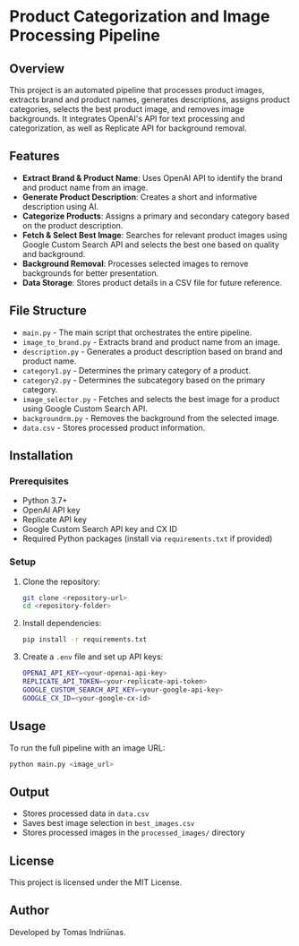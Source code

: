 # Product Categorization and Image Processing Pipeline

## Overview
This project is an automated pipeline that processes product images, extracts brand and product names, generates descriptions, assigns product categories, selects the best product image, and removes image backgrounds. It integrates OpenAI's API for text processing and categorization, as well as Replicate API for background removal.

## Features
- **Extract Brand & Product Name**: Uses OpenAI API to identify the brand and product name from an image.
- **Generate Product Description**: Creates a short and informative description using AI.
- **Categorize Products**: Assigns a primary and secondary category based on the product description.
- **Fetch & Select Best Image**: Searches for relevant product images using Google Custom Search API and selects the best one based on quality and background.
- **Background Removal**: Processes selected images to remove backgrounds for better presentation.
- **Data Storage**: Stores product details in a CSV file for future reference.

## File Structure
- `main.py` - The main script that orchestrates the entire pipeline.
- `image_to_brand.py` - Extracts brand and product name from an image.
- `description.py` - Generates a product description based on brand and product name.
- `category1.py` - Determines the primary category of a product.
- `category2.py` - Determines the subcategory based on the primary category.
- `image_selector.py` - Fetches and selects the best image for a product using Google Custom Search API.
- `backgroundrm.py` - Removes the background from the selected image.
- `data.csv` - Stores processed product information.

## Installation
### Prerequisites
- Python 3.7+
- OpenAI API key
- Replicate API key
- Google Custom Search API key and CX ID
- Required Python packages (install via `requirements.txt` if provided)

### Setup
1. Clone the repository:
   ```bash
   git clone <repository-url>
   cd <repository-folder>
   ```
2. Install dependencies:
   ```bash
   pip install -r requirements.txt
   ```
3. Create a `.env` file and set up API keys:
   ```bash
   OPENAI_API_KEY=<your-openai-api-key>
   REPLICATE_API_TOKEN=<your-replicate-api-token>
   GOOGLE_CUSTOM_SEARCH_API_KEY=<your-google-api-key>
   GOOGLE_CX_ID=<your-google-cx-id>
   ```

## Usage
To run the full pipeline with an image URL:
```bash
python main.py <image_url>
```

## Output
- Stores processed data in `data.csv`
- Saves best image selection in `best_images.csv`
- Stores processed images in the `processed_images/` directory

## License
This project is licensed under the MIT License.

## Author
Developed by Tomas Indriūnas.

